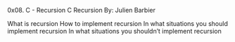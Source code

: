 0x08. C - Recursion
C
Recursion
 By: Julien Barbier

 What is recursion
How to implement recursion
In what situations you should implement recursion
In what situations you shouldn’t implement recursion
